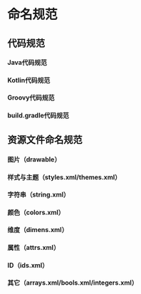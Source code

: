 # 命名规范

## 代码规范

#### Java代码规范
#### Kotlin代码规范
#### Groovy代码规范
#### build.gradle代码规范

## 资源文件命名规范

#### 图片（drawable）
#### 样式与主题（styles.xml/themes.xml）
#### 字符串（string.xml）
#### 颜色（colors.xml）
#### 维度（dimens.xml）
#### 属性（attrs.xml）
#### ID（ids.xml）
#### 其它（arrays.xml/bools.xml/integers.xml）